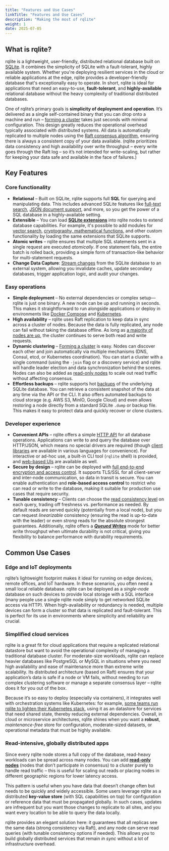 ```yaml
---
title: "Features and Use Cases"
linkTitle: "Features and Use Cases"
description: "Making the most of rqlite"
weight: 1
date: 2025-07-05
---
```


## What is rqlite?

rqlite is a lightweight, user-friendly, distributed relational database built on [SQLite](https://www.sqlite.org/). It combines the simplicity of SQLite with a fault-tolerant, highly available system. Whether you're deploying resilient services in the cloud or reliable applications at the edge, rqlite provides a developer-friendly database that's exceptionally easy to operate. In short, rqlite is ideal for applications that need an easy-to-use, **fault-tolerant**, and **highly-available** relational database without the heavy complexity of traditional distributed databases.

One of rqlite’s primary goals is **simplicity of deployment and operation**. It’s delivered as a single self-contained binary that you can drop onto a machine and run – [forming a cluster](/docs/clustering/) takes just seconds with minimal configuration. This design greatly reduces the operational overhead typically associated with distributed systems. All data is automatically replicated to multiple nodes using the [Raft consensus algorithm](https://raft.github.io/), ensuring there is always a consistent copy of your data available. (rqlite prioritizes data consistency and high availability over write throughput – every write goes through the Raft log – so it’s not intended for write-scaling, but rather for keeping your data safe and available in the face of failures.)

## Key Features

### Core functionality

- **Relational** – Built on SQLite, rqlite supports full **SQL** for querying and manipulating data. This includes advanced SQLite features like [full-text search](https://www.sqlite.org/fts5.html), [JSON document support](https://www.sqlite.org/json1.html), and more, so you get the power of a SQL database in a highly-available setting.  
- **Extensible** – You can load [**SQLite extensions**](/docs/guides/extensions/) into rqlite nodes to extend database capabilities. For example, it's possible to add modules for [vector search](https://github.com/asg017/sqlite-vec), [cryptography, mathematical functions](https://github.com/nalgeon/sqlean), and other custom functionality by loading the same extensions that SQLite supports.  
- **Atomic writes** – rqlite ensures that multiple SQL statements sent in a single request are executed *atomically*. If one statement fails, the entire batch is rolled back, providing a simple form of transaction-like behavior for multi-statement requests.
- **Change Data Capture**: [Stream changes](/docs/guides/cdc/) from the SQLite database to an external system, allowing you invalidate caches, update secondary databases, trigger application logic, and audit your changes.

### Easy operations

- **Simple deployment** – No external dependencies or complex setup—rqlite is just one binary. A new node can be up and running in seconds. This makes it straightforward to run alongside applications or deploy in environments like [Docker Compose](/docs/guides/docker-compose/) and [Kubernetes](/docs/guides/kubernetes/).  
- **High availability** – rqlite uses Raft replication to keep data in sync across a cluster of nodes. Because the data is fully replicated, any node can fail without taking the database offline. As long as [a majority of nodes are up](/docs/clustering/general-guidelines/), the cluster continues to serve both read and write requests.  
- **Dynamic clustering** – [Forming a cluster](/docs/clustering/automatic-clustering/) is easy. Nodes can discover each other and join automatically via multiple mechanisms (DNS, Consul, etcd, or Kubernetes coordination). You can start a cluster with a single command (using the `-join` flag or a discovery service) and rqlite will handle leader election and data synchronization behind the scenes. Nodes can also be added as [read-only nodes](/docs/clustering/read-only-nodes/) to scale out read traffic without affecting consensus.  
- **Effortless backups** – rqlite supports hot [backups](/docs/guides/backup/) of the underlying SQLite database. You can retrieve a consistent snapshot of the data at any time via the API or the CLI. It also offers automated backups to cloud storage (e.g. AWS S3, MinIO, Google Cloud) and even allows restoring a node directly from a standard SQLite `.dump` or backup file. This makes it easy to protect data and quickly recover or clone clusters.

### Developer experience

- **Convenient APIs** – rqlite offers a simple [HTTP API](/docs/api/api/) for all database operations. Applications can write to and query the database over HTTP/JSON, which means no special drivers are required (though [client libraries](/docs/api/client-libraries/) are available in various languages for convenience). For interactive or ad-hoc use, a built-in CLI tool (`rqlite` shell) is provided, and [web-based UIs](/docs/ui/) are available as well.  
- **Secure by design** – rqlite can be deployed with [full end-to-end encryption and access control](/docs/guides/security/). It supports TLS/SSL for all client-server and inter-node communication, so data in transit is secure. You can enable authentication and **role-based access control** to restrict who can read or write to the database, making it suitable for production use cases that require security.  
- **Tunable consistency** – Clients can choose the [read consistency level](/docs/api/read-consistency/) on each query, trading off freshness vs. performance as needed. By default reads are served quickly (potentially from a local node), but you can request *linearizable* consistency (ensuring the read is up-to-date with the leader) or even *strong* reads for the absolute strongest guarantees. Additionally, rqlite offers a [**_Queued Writes_**](/docs/api/queued-writes/) mode for better write throughput when ultimate durability is not critical, giving you flexibility to balance performance with durability requirements.

## Common Use Cases

### Edge and IoT deployments

rqlite’s lightweight footprint makes it ideal for running on edge devices, remote offices, and IoT hardware. In these scenarios, you often need a small local reliable database. rqlite can be deployed as a *single-node* database on such devices to provide local storage with a SQL interface (many people use a single rqlite node simply to get networked SQLite access via HTTP). When high-availability or redundancy is needed, multiple devices can form a cluster so that data is replicated and fault-tolerant. This is perfect for its use in environments where simplicity and reliability are crucial.

### Simplified cloud services

rqlite is a great fit for cloud applications that require a replicated relational datastore but want to avoid the operational complexity of managing a traditional database cluster. For moderate-size workloads, rqlite can replace heavier databases like PostgreSQL or MySQL in situations where you need high availability and ease of maintenance more than extreme write scalability. Its distributed architecture (based on Raft) ensures that your application’s data is safe if a node or VM fails, without needing to run complex clustering software or manage a separate consensus layer – rqlite does it for you out of the box.

Because it’s so easy to deploy (especially via containers), it integrates well with orchestration systems like Kubernetes: for example, [some teams run rqlite to lighten their Kubernetes stack](https://www.replicated.com/blog/app-manager-with-rqlite), using it as an datastore for services that need shared state, thereby reducing external dependencies. Overall, in cloud or microservice architectures, rqlite shines when you want a **robust**, *maintenance-free* store for configuration, moderate-sized datasets, or operational metadata that must be highly available.

### Read-intensive, globally distributed apps

Since every rqlite node stores a full copy of the database, read-heavy workloads can be spread across many nodes. You can add [**read-only nodes**](/docs/clustering/read-only-nodes/) (nodes that don’t participate in consensus) to a cluster purely to handle read traffic – this is useful for scaling out reads or placing nodes in different geographic regions for lower latency access.

This pattern is useful when you have data that doesn’t change often but needs to be quickly and widely accessible. Some users leverage rqlite as a distributed **key-value store** (with SQL capabilities on top) for configuration or reference data that must be propagated globally. In such cases, updates are infrequent but you want those changes to replicate to all sites, and you want every location to be able to query the data locally.

rqlite provides an elegant solution here: it guarantees that all replicas see the same data (strong consistency via Raft), and any node can serve read queries (with tunable consistency options if needed). This allows you to build globally distributed services that remain *in sync* without a lot of infrastructure overhead.
